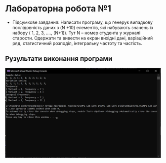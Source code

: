 # Лабораторна робота №1
- Підсумкове завдання:
Написати програму, що генерує випадкову послідовність даних з (N +10) елементів, які набувають значень із набору ( 1, 2, 3, …., (N+1)). Тут N – номер студента у журналі старости. Одержати та вивести на екран вихідні дані, варіаційний ряд, статистичний розподіл, інтегральну частоту та частість.


## Рузультати виконання програми
![1-1 result](https://github.com/whiteman1989/EMPI_Lab_work_1/blob/master/docs/1-1.jpg?raw=true)